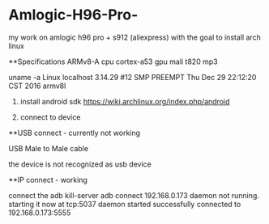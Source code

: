 # Amlogic-H96-Pro-
my work on amlogic h96 pro + s912 (aliexpress) with the goal to install arch linux

**Specifications
ARMv8-A
cpu cortex-a53
gpu mali t820 mp3

uname -a
Linux localhost 3.14.29 #12 SMP PREEMPT Thu Dec 29 22:12:20 CST 2016 armv8l

1. install android sdk
https://wiki.archlinux.org/index.php/android

2. connect to device

**USB connect - currently not working

USB Male to Male cable

the device is not recognized as usb device

**IP connect - working

connect the 
adb kill-server
adb connect 192.168.0.173
 daemon not running. starting it now at tcp:5037 
 daemon started successfully 
connected to 192.168.0.173:5555
